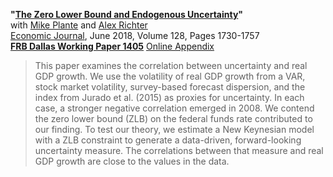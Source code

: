 **"[The Zero Lower Bound and Endogenous Uncertainty](PRT_Uncertainty.pdf)"**  
with [Mike Plante](https://sites.google.com/site/michaelplanteecon/) and [Alex Richter](http://www.alexrichterecon.com/)  
[Economic Journal](http://dx.doi.org/10.1111/ecoj.12445), June 2018, Volume 128, Pages 1730-1757  
**[FRB Dallas Working Paper 1405](http://www.dallasfed.org/research/papers/2014/wp1405.aspx)**
[Online Appendix](PRT_Uncertainty_WebAppendix.pdf)

> This paper examines the correlation between uncertainty and real GDP growth. We use the volatility of real GDP growth from a VAR, stock market volatility, survey-based forecast dispersion, and the index from Jurado et al. (2015) as proxies for uncertainty. In each case, a stronger negative correlation emerged in 2008. We contend the zero lower bound (ZLB) on the federal funds rate contributed to our finding. To test our theory, we estimate a New Keynesian model with a ZLB constraint to generate a data-driven, forward-looking uncertainty measure. The correlations between that measure and real GDP growth are close to the values in the data.